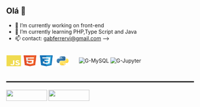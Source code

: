## Olá 👋


- 🔭 I’m currently working on front-end
- 🌱 I’m currently learning PHP,Type Script and Java
- 📫 contact: gabferrervi@gmail.com 
-->
<div style="display: inline_block; margin-bottom: 20px;"><br>
  <img align="center" alt="G-Js" height="30" width="40" src="https://raw.githubusercontent.com/devicons/devicon/master/icons/javascript/javascript-plain.svg">
  <img align="center" alt="G-HTML" height="30" width="40" src="https://raw.githubusercontent.com/devicons/devicon/master/icons/html5/html5-original.svg">
  <img align="center" alt="G-CSS" height="30" width="40" src="https://raw.githubusercontent.com/devicons/devicon/master/icons/css3/css3-original.svg">
  <img align="center" alt="G-Python" height="30" width="40" src="https://raw.githubusercontent.com/devicons/devicon/master/icons/python/python-original.svg">
  <span style="margin-left: 20px;">
    <img align="center" alt="G-MySQL" height="45" width="100" src="https://img.shields.io/badge/MySQL-00000F?style=for-the-badge&logo=mysql&logoColor=white">
    <img align="center" alt="G-Jupyter" height="40" width="180" src="https://img.shields.io/badge/Made%20with-Jupyter-orange?style=for-the-badge&logo=Jupyter">
  </span>
</div>
  


<div style="margin-top: 40px;">
  <hr style="border: 1px solid #000; width: 100%;">
</div>

<div style="margin-top: 20px;">
  <a href="mailto:gabferrervi@gmail.com"><img src="https://img.shields.io/badge/-Gmail-%23333?style=for-the-badge&logo=gmail&logoColor=white" target="_blank" style="height: 30px; width: 110px;"></a>
  <a href="https://www.linkedin.com/in/gabrielvferreira/" target="_blank"><img src="https://img.shields.io/badge/-LinkedIn-%230077B5?style=for-the-badge&logo=linkedin&logoColor=white" target="_blank" style="height: 30px; width: 110px;"></a> 
</div>
</div>
